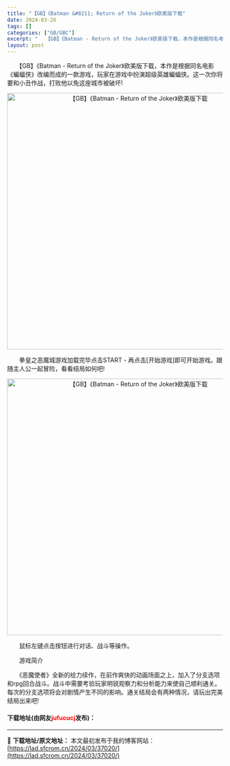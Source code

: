 ```yaml
---
title: "【GB】《Batman &#8211; Return of the Joker》欧美版下载"
date: 2024-03-26
tags: []
categories: ["GB/GBC"]
excerpt: "　　【GB】《Batman - Return of the Joker》欧美版下载，本作是根据同名电影《蝙蝠侠》改编而成的一款游戏，玩家在游戏中扮演超级英雄蝙蝠侠。这一次你将要和小丑作战，打败他以免这座城市被破坏! 　　拳皇之恶魔城游戏加载完毕点击START - 再点击[开始游戏]即可开始游戏。跟随&hellip;"
layout: post
---
```


 <p>　　【GB】《Batman - Return of the Joker》欧美版下载，本作是根据同名电影《蝙蝠侠》改编而成的一款游戏，玩家在游戏中扮演超级英雄蝙蝠侠。这一次你将要和小丑作战，打败他以免这座城市被破坏!</p> <p align="center"><img align="" border="0" src="https://lad.sfcrom.cn/wp-content/uploads/2024/03/20240326_66027ebf779fb.png" width="598" alt="【GB】《Batman - Return of the Joker》欧美版下载" /></p> <p>　　拳皇之恶魔城游戏加载完毕点击START - 再点击[开始游戏]即可开始游戏。跟随主人公一起冒险，看看结局如何吧!</p> <p align="center"><img align="" border="0" src="https://lad.sfcrom.cn/wp-content/uploads/2024/03/20240326_66027ec02956d.png" width="598" alt="【GB】《Batman - Return of the Joker》欧美版下载" /></p> <p>　　鼠标左键点击按钮进行对话、战斗等操作。</p> <p>　　游戏简介</p> <p>　　《恶魔使者》全新的给力续作，在前作爽快的动画场面之上，加入了分支选项和rpg回合战斗。战斗中需要考验玩家明锐观察力和分析能力来使自己顺利通关。每次的分支选项将会对剧情产生不同的影响。通关结局会有两种情况，请玩出完美结局出来吧!</p> <p><h4>下载地址(由网友<font color="red">jufucucj</font>发布)：</h4></p> 

---
📖 **下载地址/原文地址：** 本文最初发布于我的博客网站：[https://lad.sfcrom.cn/2024/03/37020/](https://lad.sfcrom.cn/2024/03/37020/)
